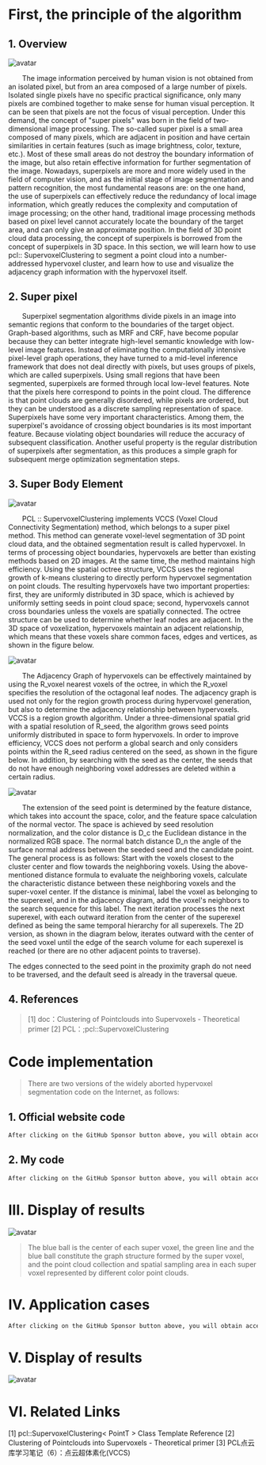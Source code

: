 #  First, the principle of the algorithm 

##  1. Overview 

 ![avatar]( 20200727195559873.jpg) 

   The image information perceived by human vision is not obtained from an isolated pixel, but from an area composed of a large number of pixels. Isolated single pixels have no specific practical significance, only many pixels are combined together to make sense for human visual perception. It can be seen that pixels are not the focus of visual perception. Under this demand, the concept of "super pixels" was born in the field of two-dimensional image processing. The so-called super pixel is a small area composed of many pixels, which are adjacent in position and have certain similarities in certain features (such as image brightness, color, texture, etc.). Most of these small areas do not destroy the boundary information of the image, but also retain effective information for further segmentation of the image. Nowadays, superpixels are more and more widely used in the field of computer vision, and as the initial stage of image segmentation and pattern recognition, the most fundamental reasons are: on the one hand, the use of superpixels can effectively reduce the redundancy of local image information, which greatly reduces the complexity and computation of image processing; on the other hand, traditional image processing methods based on pixel level cannot accurately locate the boundary of the target area, and can only give an approximate position. In the field of 3D point cloud data processing, the concept of superpixels is borrowed from the concept of superpixels in 3D space. In this section, we will learn how to use pcl:: SupervoxelClustering to segment a point cloud into a number-addressed hypervoxel cluster, and learn how to use and visualize the adjacency graph information with the hypervoxel itself.  

##  2. Super pixel 

   Superpixel segmentation algorithms divide pixels in an image into semantic regions that conform to the boundaries of the target object. Graph-based algorithms, such as MRF and CRF, have become popular because they can better integrate high-level semantic knowledge with low-level image features. Instead of eliminating the computationally intensive pixel-level graph operations, they have turned to a mid-level inference framework that does not deal directly with pixels, but uses groups of pixels, which are called superpixels. Using small regions that have been segmented, superpixels are formed through local low-level features. Note that the pixels here correspond to points in the point cloud. The difference is that point clouds are generally disordered, while pixels are ordered, but they can be understood as a discrete sampling representation of space. Superpixels have some very important characteristics. Among them, the superpixel's avoidance of crossing object boundaries is its most important feature. Because violating object boundaries will reduce the accuracy of subsequent classification. Another useful property is the regular distribution of superpixels after segmentation, as this produces a simple graph for subsequent merge optimization segmentation steps. 

##  3. Super Body Element 

 ![avatar]( 20200727195922708.jpg) 

   PCL :: SupervoxelClustering implements VCCS (Voxel Cloud Connectivity Segmentation) method, which belongs to a super pixel method. This method can generate voxel-level segmentation of 3D point cloud data, and the obtained segmentation result is called hypervoxel. In terms of processing object boundaries, hypervoxels are better than existing methods based on 2D images. At the same time, the method maintains high efficiency. Using the spatial octree structure, VCCS uses the regional growth of k-means clustering to directly perform hypervoxel segmentation on point clouds. The resulting hypervoxels have two important properties: first, they are uniformly distributed in 3D space, which is achieved by uniformly setting seeds in point cloud space; second, hypervoxels cannot cross boundaries unless the voxels are spatially connected. The octree structure can be used to determine whether leaf nodes are adjacent. In the 3D space of voxelization, hypervoxels maintain an adjacent relationship, which means that these voxels share common faces, edges and vertices, as shown in the figure below.  

 ![avatar]( 20200727200408162.jpg) 

   The Adjacency Graph of hypervoxels can be effectively maintained by using the R_voxel nearest voxels of the octree, in which the R_voxel specifies the resolution of the octagonal leaf nodes. The adjacency graph is used not only for the region growth process during hypervoxel generation, but also to determine the adjacency relationship between hypervoxels. VCCS is a region growth algorithm. Under a three-dimensional spatial grid with a spatial resolution of R_seed, the algorithm grows seed points uniformly distributed in space to form hypervoxels. In order to improve efficiency, VCCS does not perform a global search and only considers points within the R_seed radius centered on the seed, as shown in the figure below. In addition, by searching with the seed as the center, the seeds that do not have enough neighboring voxel addresses are deleted within a certain radius.  

 ![avatar]( 20200727200545913.png) 

   The extension of the seed point is determined by the feature distance, which takes into account the space, color, and the feature space calculation of the normal vector. The space is achieved by seed resolution normalization, and the color distance is D_c the Euclidean distance in the normalized RGB space. The normal batch distance D_n the angle of the surface normal address between the seeded seed and the candidate point. The general process is as follows: Start with the voxels closest to the cluster center and flow towards the neighboring voxels. Using the above-mentioned distance formula to evaluate the neighboring voxels, calculate the characteristic distance between these neighboring voxels and the super-voxel center. If the distance is minimal, label the voxel as belonging to the superexel, and in the adjacency diagram, add the voxel's neighbors to the search sequence for this label. The next iteration processes the next superexel, with each outward iteration from the center of the superexel defined as being the same temporal hierarchy for all superexels. The 2D version, as shown in the diagram below, iterates outward with the center of the seed voxel until the edge of the search volume for each superexel is reached (or there are no other adjacent points to traverse).  

 The edges connected to the seed point in the proximity graph do not need to be traversed, and the default seed is already in the traversal queue. 

##  4. References 

>  [1] doc：Clustering of Pointclouds into Supervoxels - Theoretical primer [2] PCL：;pcl::SupervoxelClustering 

#  Code implementation 

>  There are two versions of the widely aborted hypervoxel segmentation code on the Internet, as follows: 

##  1. Official website code 

  ```python  
After clicking on the GitHub Sponsor button above, you will obtain access permissions to my private code repository ( https://github.com/slowlon/my_code_bar ) to view this blog code. By searching the code number of this blog, you can find the code you need, code number is: 2024020309574176071
  ```  
##  2. My code 

  ```python  
After clicking on the GitHub Sponsor button above, you will obtain access permissions to my private code repository ( https://github.com/slowlon/my_code_bar ) to view this blog code. By searching the code number of this blog, you can find the code you need, code number is: 2024020309574176071
  ```  
#  III. Display of results 

 ![avatar]( 1ffcb26cda564b818083da91ce3d121c.png) 

>  The blue ball is the center of each super voxel, the green line and the blue ball constitute the graph structure formed by the super voxel, and the point cloud collection and spatial sampling area in each super voxel represented by different color point clouds. 

#  IV. Application cases 

  ```python  
After clicking on the GitHub Sponsor button above, you will obtain access permissions to my private code repository ( https://github.com/slowlon/my_code_bar ) to view this blog code. By searching the code number of this blog, you can find the code you need, code number is: 2024020309574176071
  ```  
#  V. Display of results 

 ![avatar]( bd45e8e9f15e4fe480d7d5a191aa99d3.png) 

#  VI. Related Links 

 [1] pcl::SupervoxelClustering< PointT > Class Template Reference [2] Clustering of Pointclouds into Supervoxels - Theoretical primer [3] PCL点云库学习笔记（6）：点云超体素化(VCCS) 

